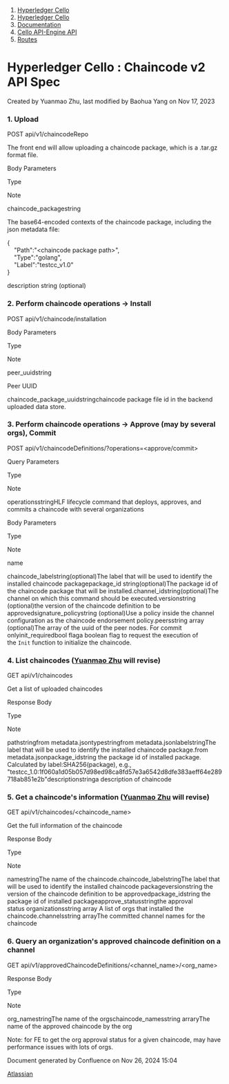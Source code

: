 1. [Hyperledger Cello](index.html)
2. [Hyperledger Cello](Hyperledger-Cello_21659650.html)
3. [Documentation](Documentation_21660730.html)
4. [Cello API-Engine API](Cello-API-Engine-API_21660733.html)
5. [Routes](Routes_21660742.html)

# Hyperledger Cello : Chaincode v2 API Spec

Created by Yuanmao Zhu, last modified by Baohua Yang on Nov 17, 2023

### 1. Upload

POST api/v1/chaincodeRepo

The front end will allow uploading a chaincode package, which is a .tar.gz format file.

Body Parameters

Type

Note

chaincode\_packagestring

The base64-encoded contexts of the chaincode package, including the json metadata file:

{  
    "Path":"&lt;chaincode package path&gt;",  
    "Type":"golang",  
    "Label":"testcc\_v1.0"  
}

description string (optional)

### 2. Perform chaincode operations → Install

POST api/v1/chaincode/installation 

Body Parameters

Type

Note

peer\_uuidstring

Peer UUID

chaincode\_package\_uuidstringchaincode package file id in the backend uploaded data store.

### 3. Perform chaincode operations → Approve (may by several orgs), Commit

POST api/v1/chaincodeDefinitions/?operations=&lt;approve/commit&gt;

Query Parameters

Type

Note

operationsstringHLF lifecycle command that deploys, approves, and commits a chaincode with several organizations

Body Parameters

Type

Note

name

chaincode\_labelstring(optional)The label that will be used to identify the installed chaincode packagepackage\_id string(optional)The package id of the chaincode package that will be installed.channel\_idstring(optional)The channel on which this command should be executed.versionstring (optional)the version of the chaincode definition to be approvedsignature\_policystring (optional)Use a policy inside the channel configuration as the chaincode endorsement policy.peersstring array (optional)The array of the uuid of the peer nodes. For commit onlyinit\_requiredbool flaga boolean flag to request the execution of the `Init` function to initialize the chaincode.

### 4. List chaincodes ([Yuanmao Zhu](https://lf-hyperledger.atlassian.net/wiki/people/712020:6a1ab58c-74d8-45f1-ad1c-4fc227eb20cf?ref=confluence) will revise)

GET api/v1/chaincodes

Get a list of uploaded chaincodes

Response Body  

Type

Note

pathstringfrom metadata.jsontypestringfrom metadata.jsonlabelstringThe label that will be used to identify the installed chaincode package.from metadata.jsonpackage\_idstring the package id of installed package. Calculated by label:SHA256(package), e.g., "testcc\_1.0:1f060a1d05b057d98ed98ca8fd57e3a6542d8dfe383aeff64e289718ab851e2b"descriptionstringa description of chaincode

### 5. Get a chaincode's information ([Yuanmao Zhu](https://lf-hyperledger.atlassian.net/wiki/people/712020:6a1ab58c-74d8-45f1-ad1c-4fc227eb20cf?ref=confluence) will revise)

GET api/v1/chaincodes/&lt;chaincode\_name&gt;

Get the full information of the chaincode

Response Body 

Type

Note

namestringThe name of the chaincode.chaincode\_labelstringThe label that will be used to identify the installed chaincode packageversionstring the version of the chaincode definition to be approvedpackage\_idstring the package id of installed packageapprove\_statusstringthe approval status organizationsstring array A list of orgs that installed the chaincode.channelsstring arrayThe committed channel names for the chaincode

### 6. Query an organization's approved chaincode definition on a channel

GET api/v1/approvedChaincodeDefinitions/&lt;channel\_name&gt;/&lt;org\_name&gt;

Response Body 

Type

Note

org\_namestringThe name of the orgschaincode\_namesstring arraryThe name of the approved chaincode by the org

Note: for FE to get the org approval status for a given chaincode, may have performance issues with lots of orgs.

Document generated by Confluence on Nov 26, 2024 15:04

[Atlassian](http://www.atlassian.com/)
